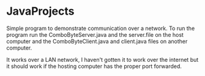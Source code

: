 # JavaProjects
Simple program to demonstrate communication over a network. To run the program run the ComboByteServer.java and the server.file on the host computer and the ComboByteClient.java and client.java files on another computer. 

It works over a LAN network, I haven't gotten it to work over the internet but it should work if the hosting computer has the proper port forwarded. 
